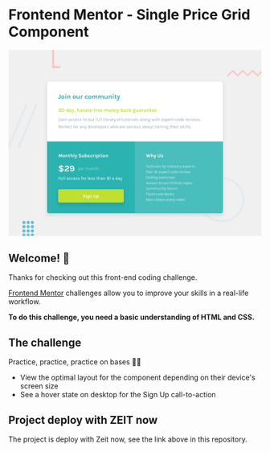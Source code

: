 # Frontend Mentor - Single Price Grid Component

![Design preview for the Single Price Grid Component coding challenge](./design/desktop-preview.jpg)

## Welcome! 👋

Thanks for checking out this front-end coding challenge.

[Frontend Mentor](https://www.frontendmentor.io) challenges allow you to improve your skills in a real-life workflow.

**To do this challenge, you need a basic understanding of HTML and CSS.**

## The challenge

Practice, practice, practice on bases 👩‍💻

- View the optimal layout for the component depending on their device's screen size
- See a hover state on desktop for the Sign Up call-to-action


## Project deploy with ZEIT now 

The project is deploy with Zeit now, see the link above in this repository.